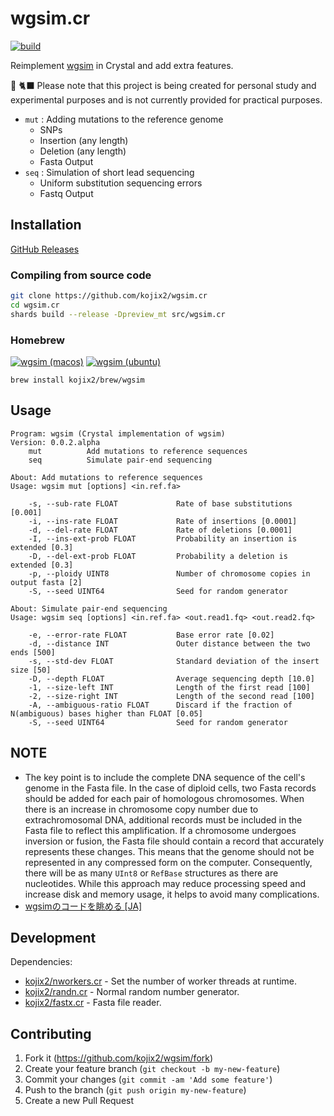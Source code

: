 # wgsim.cr

[![build](https://github.com/kojix2/wgsim.cr/actions/workflows/build.yml/badge.svg)](https://github.com/kojix2/wgsim.cr/actions/workflows/build.yml)

Reimplement [wgsim](https://github.com/lh3/wgsim) in Crystal and add extra features.

:yarn: :black_cat: Please note that this project is being created for personal study and experimental purposes and is not currently provided for practical purposes.

- `mut` : Adding mutations to the reference genome
  - SNPs
  - Insertion (any length)
  - Deletion (any length)
  - Fasta Output
- `seq` : Simulation of short lead sequencing
  - Uniform substitution sequencing errors
  - Fastq Output

## Installation

[GitHub Releases](https://github.com/kojix2/wgsim.cr/releases/latest)

### Compiling from source code

```sh
git clone https://github.com/kojix2/wgsim.cr
cd wgsim.cr
shards build --release -Dpreview_mt src/wgsim.cr
```

### Homebrew

[![wgsim (macos)](https://github.com/kojix2/homebrew-brew/actions/workflows/wgsim-macos.yml/badge.svg)](https://github.com/kojix2/homebrew-brew/actions/workflows/wgsim-macos.yml)
[![wgsim (ubuntu)](https://github.com/kojix2/homebrew-brew/actions/workflows/wgsim-ubuntu.yml/badge.svg)](https://github.com/kojix2/homebrew-brew/actions/workflows/wgsim-ubuntu.yml)

```
brew install kojix2/brew/wgsim
```

## Usage

```
Program: wgsim (Crystal implementation of wgsim)
Version: 0.0.2.alpha
    mut          Add mutations to reference sequences
    seq          Simulate pair-end sequencing
```

```
About: Add mutations to reference sequences
Usage: wgsim mut [options] <in.ref.fa>

    -s, --sub-rate FLOAT             Rate of base substitutions [0.001]
    -i, --ins-rate FLOAT             Rate of insertions [0.0001]
    -d, --del-rate FLOAT             Rate of deletions [0.0001]
    -I, --ins-ext-prob FLOAT         Probability an insertion is extended [0.3]
    -D, --del-ext-prob FLOAT         Probability a deletion is extended [0.3]
    -p, --ploidy UINT8               Number of chromosome copies in output fasta [2]
    -S, --seed UINT64                Seed for random generator
```

```
About: Simulate pair-end sequencing
Usage: wgsim seq [options] <in.ref.fa> <out.read1.fq> <out.read2.fq>

    -e, --error-rate FLOAT           Base error rate [0.02]
    -d, --distance INT               Outer distance between the two ends [500]
    -s, --std-dev FLOAT              Standard deviation of the insert size [50]
    -D, --depth FLOAT                Average sequencing depth [10.0]
    -1, --size-left INT              Length of the first read [100]
    -2, --size-right INT             Length of the second read [100]
    -A, --ambiguous-ratio FLOAT      Discard if the fraction of N(ambiguous) bases higher than FLOAT [0.05]
    -S, --seed UINT64                Seed for random generator
```

## NOTE

- The key point is to include the complete DNA sequence of the cell's genome in the Fasta file. In the case of diploid cells, two Fasta records should be added for each pair of homologous chromosomes. When there is an increase in chromosome copy number due to extrachromosomal DNA, additional records must be included in the Fasta file to reflect this amplification. If a chromosome undergoes inversion or fusion, the Fasta file should contain a record that accurately represents these changes. This means that the genome should not be represented in any compressed form on the computer. Consequently, there will be as many `UInt8` or `RefBase` structures as there are nucleotides. While this approach may reduce processing speed and increase disk and memory usage, it helps to avoid many complications.
- [wgsimのコードを眺める [JA]](https://qiita.com/kojix2/items/35318fbefe0e2ea9fca1)

## Development

Dependencies:

- [kojix2/nworkers.cr](https://github.com/kojix2/nworkers.cr) - Set the number of worker threads at runtime.
- [kojix2/randn.cr](https://github.com/kojix2/randn.cr) - Normal random number generator.
- [kojix2/fastx.cr](https://github.com/kojix2/fastx.cr) - Fasta file reader.
  
## Contributing

1. Fork it (<https://github.com/kojix2/wgsim/fork>)
2. Create your feature branch (`git checkout -b my-new-feature`)
3. Commit your changes (`git commit -am 'Add some feature'`)
4. Push to the branch (`git push origin my-new-feature`)
5. Create a new Pull Request
